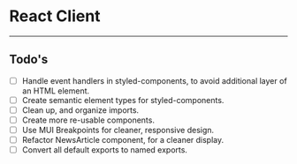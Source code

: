# React Client

---

## Todo's

- [ ] Handle event handlers in styled-components, to avoid additional layer of an HTML element.
- [ ] Create semantic element types for styled-components.
- [ ] Clean up, and organize imports.
- [ ] Create more re-usable components.
- [ ] Use MUI Breakpoints for cleaner, responsive design.
- [ ] Refactor NewsArticle component, for a cleaner display.
- [ ] Convert all default exports to named exports.